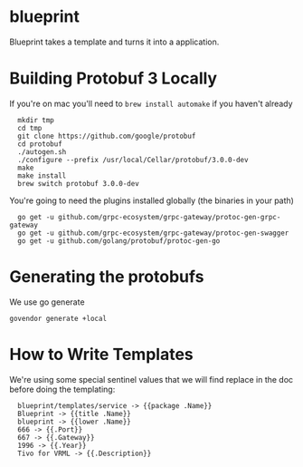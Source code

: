 # blueprint

Blueprint takes a template and turns it into a application.


# Building Protobuf 3 Locally

If you're on mac you'll need to `brew install automake` if you haven't already

```
  mkdir tmp
  cd tmp
  git clone https://github.com/google/protobuf
  cd protobuf
  ./autogen.sh
  ./configure --prefix /usr/local/Cellar/protobuf/3.0.0-dev
  make
  make install
  brew switch protobuf 3.0.0-dev
```


You're going to need the plugins installed globally (the binaries in your path)

```
  go get -u github.com/grpc-ecosystem/grpc-gateway/protoc-gen-grpc-gateway
  go get -u github.com/grpc-ecosystem/grpc-gateway/protoc-gen-swagger
  go get -u github.com/golang/protobuf/protoc-gen-go
```
# Generating the protobufs

We use go generate

```
govendor generate +local
```



# How to Write Templates

We're using some special sentinel values that we will find replace in the doc
before doing the templating:

```
  blueprint/templates/service -> {{package .Name}}
  Blueprint -> {{title .Name}}
  blueprint -> {{lower .Name}}
  666 -> {{.Port}}
  667 -> {{.Gateway}}
  1996 -> {{.Year}}
  Tivo for VRML -> {{.Description}}
```
